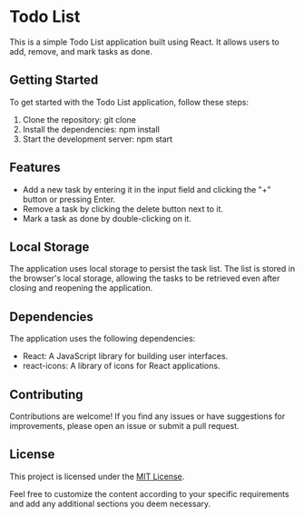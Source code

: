 # Todo List 
 
This is a simple Todo List application built using React. It allows users to add, remove, and mark tasks as done. 
 
## Getting Started 
 
To get started with the Todo List application, follow these steps: 
 
1. Clone the repository:  git clone <repository-url>  
2. Install the dependencies:  npm install  
3. Start the development server:  npm start  
 
## Features 
 
- Add a new task by entering it in the input field and clicking the "+" button or pressing Enter. 
- Remove a task by clicking the delete button next to it. 
- Mark a task as done by double-clicking on it. 
 
## Local Storage 
 
The application uses local storage to persist the task list. The list is stored in the browser's local storage, allowing the tasks to be retrieved even after closing and reopening the application. 
 
## Dependencies 
 
The application uses the following dependencies: 
 
- React: A JavaScript library for building user interfaces. 
- react-icons: A library of icons for React applications. 
 
## Contributing 
 
Contributions are welcome! If you find any issues or have suggestions for improvements, please open an issue or submit a pull request. 
 
## License 
 
This project is licensed under the [MIT License](https://opensource.org/licenses/MIT). 
 
Feel free to customize the content according to your specific requirements and add any additional sections you deem necessary.
